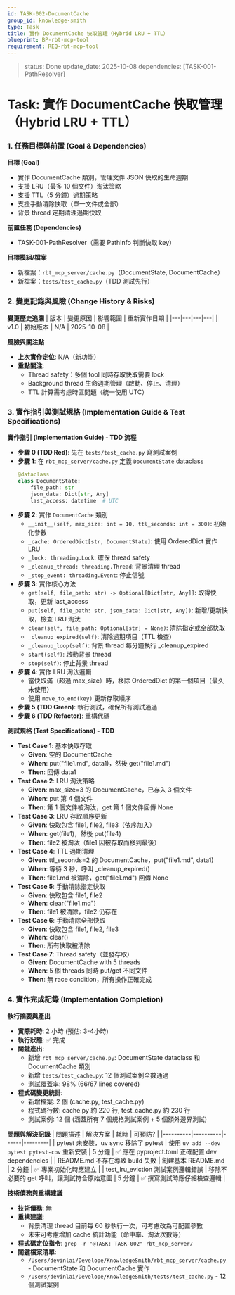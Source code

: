 ```yaml
---
id: TASK-002-DocumentCache
group_id: knowledge-smith
type: Task
title: 實作 DocumentCache 快取管理（Hybrid LRU + TTL）
blueprint: BP-rbt-mcp-tool
requirement: REQ-rbt-mcp-tool
---
```


<!-- info-section -->
> status: Done
> update_date: 2025-10-08
> dependencies: [TASK-001-PathResolver]

<!-- id: sec-root -->
# Task: 實作 DocumentCache 快取管理（Hybrid LRU + TTL）

<!-- id: sec-goal-dependencies -->
### 1. 任務目標與前置 (Goal & Dependencies)

<!-- id: blk-goal, type: list -->
**目標 (Goal)**
  - 實作 DocumentCache 類別，管理文件 JSON 快取的生命週期
  - 支援 LRU（最多 10 個文件）淘汰策略
  - 支援 TTL（5 分鐘）過期策略
  - 支援手動清除快取（單一文件或全部）
  - 背景 thread 定期清理過期快取

<!-- id: blk-dependencies, type: list -->
**前置任務 (Dependencies)**
  - TASK-001-PathResolver（需要 PathInfo 判斷快取 key）

<!-- id: blk-target-modules, type: list -->
**目標模組/檔案**
  - 新檔案：`rbt_mcp_server/cache.py`（DocumentState, DocumentCache）
  - 新檔案：`tests/test_cache.py`（TDD 測試先行）

<!-- id: sec-change-history -->
### 2. 變更記錄與風險 (Change History & Risks)

<!-- id: blk-change-history-table, type: table -->
**變更歷史追溯**
| 版本 | 變更原因 | 影響範圍 | 重新實作日期 |
|---|---|---|---|
| v1.0 | 初始版本 | N/A | 2025-10-08 |

<!-- id: blk-risks, type: list -->
**風險與關注點**
  - **上次實作定位**: N/A（新功能）
  - **重點關注**:
    - Thread safety：多個 tool 同時存取快取需要 lock
    - Background thread 生命週期管理（啟動、停止、清理）
    - TTL 計算需考慮時區問題（統一使用 UTC）

<!-- id: sec-implementation -->
### 3. 實作指引與測試規格 (Implementation Guide & Test Specifications)

<!-- id: blk-implementation-steps, type: list -->
**實作指引 (Implementation Guide) - TDD 流程**
  - **步驟 0 (TDD Red)**: 先在 `tests/test_cache.py` 寫測試案例
  - **步驟 1**: 在 `rbt_mcp_server/cache.py` 定義 `DocumentState` dataclass
    ```python
    @dataclass
    class DocumentState:
        file_path: str
        json_data: Dict[str, Any]
        last_access: datetime  # UTC
    ```
  - **步驟 2**: 實作 `DocumentCache` 類別
    - `__init__(self, max_size: int = 10, ttl_seconds: int = 300)`: 初始化參數
    - `_cache: OrderedDict[str, DocumentState]`: 使用 OrderedDict 實作 LRU
    - `_lock: threading.Lock`: 確保 thread safety
    - `_cleanup_thread: threading.Thread`: 背景清理 thread
    - `_stop_event: threading.Event`: 停止信號
  - **步驟 3**: 實作核心方法
    - `get(self, file_path: str) -> Optional[Dict[str, Any]]`: 取得快取，更新 last_access
    - `put(self, file_path: str, json_data: Dict[str, Any])`: 新增/更新快取，檢查 LRU 淘汰
    - `clear(self, file_path: Optional[str] = None)`: 清除指定或全部快取
    - `_cleanup_expired(self)`: 清除過期項目（TTL 檢查）
    - `_cleanup_loop(self)`: 背景 thread 每分鐘執行 _cleanup_expired
    - `start(self)`: 啟動背景 thread
    - `stop(self)`: 停止背景 thread
  - **步驟 4**: 實作 LRU 淘汰邏輯
    - 當快取滿（超過 max_size）時，移除 OrderedDict 的第一個項目（最久未使用）
    - 使用 `move_to_end(key)` 更新存取順序
  - **步驟 5 (TDD Green)**: 執行測試，確保所有測試通過
  - **步驟 6 (TDD Refactor)**: 重構代碼

<!-- id: blk-test-spec, type: list -->
**測試規格 (Test Specifications) - TDD**
  - **Test Case 1**: 基本快取存取
    - **Given**: 空的 DocumentCache
    - **When**: put("file1.md", data1)，然後 get("file1.md")
    - **Then**: 回傳 data1
  - **Test Case 2**: LRU 淘汰策略
    - **Given**: max_size=3 的 DocumentCache，已存入 3 個文件
    - **When**: put 第 4 個文件
    - **Then**: 第 1 個文件被淘汰，get 第 1 個文件回傳 None
  - **Test Case 3**: LRU 存取順序更新
    - **Given**: 快取包含 file1, file2, file3（依序加入）
    - **When**: get(file1)，然後 put(file4)
    - **Then**: file2 被淘汰（file1 因被存取而移到最後）
  - **Test Case 4**: TTL 過期清理
    - **Given**: ttl_seconds=2 的 DocumentCache，put("file1.md", data1)
    - **When**: 等待 3 秒，呼叫 _cleanup_expired()
    - **Then**: file1.md 被清除，get("file1.md") 回傳 None
  - **Test Case 5**: 手動清除指定快取
    - **Given**: 快取包含 file1, file2
    - **When**: clear("file1.md")
    - **Then**: file1 被清除，file2 仍存在
  - **Test Case 6**: 手動清除全部快取
    - **Given**: 快取包含 file1, file2, file3
    - **When**: clear()
    - **Then**: 所有快取被清除
  - **Test Case 7**: Thread safety（並發存取）
    - **Given**: DocumentCache with 5 threads
    - **When**: 5 個 threads 同時 put/get 不同文件
    - **Then**: 無 race condition，所有操作正確完成

<!-- id: sec-completion -->
### 4. 實作完成記錄 (Implementation Completion)

<!-- id: blk-execution-summary, type: list -->
**執行摘要與產出**
  - **實際耗時**: 2 小時 (預估: 3-4小時)
  - **執行狀態**: ✅ 完成
  - **關鍵產出**:
    - 新增 `rbt_mcp_server/cache.py`: DocumentState dataclass 和 DocumentCache 類別
    - 新增 `tests/test_cache.py`: 12 個測試案例全數通過
    - 測試覆蓋率: 98% (66/67 lines covered)
  - **程式碼變更統計**:
    - 新增檔案: 2 個 (cache.py, test_cache.py)
    - 程式碼行數: cache.py 約 220 行, test_cache.py 約 230 行
    - 測試案例: 12 個 (涵蓋所有 7 個規格測試案例 + 5 個額外邊界測試)

<!-- id: blk-problems-table, type: table -->
**問題與解決記錄**
| 問題描述 | 解決方案 | 耗時 | 可預防? |
|----------|----------|------|---------|
| pytest 未安裝，uv sync 移除了 pytest | 使用 `uv add --dev pytest pytest-cov` 重新安裝 | 5 分鐘 | ✅ 應在 pyproject.toml 正確配置 dev dependencies |
| README.md 不存在導致 build 失敗 | 創建基本 README.md | 2 分鐘 | ✅ 專案初始化時應建立 |
| test_lru_eviction 測試案例邏輯錯誤 | 移除不必要的 get 呼叫，讓測試符合原始意圖 | 5 分鐘 | ✅ 撰寫測試時應仔細檢查邏輯 |

<!-- id: blk-technical-debt, type: list -->
**技術債務與重構建議**
  - **技術債務**: 無
  - **重構建議**:
    - 背景清理 thread 目前每 60 秒執行一次，可考慮改為可配置參數
    - 未來可考慮增加 cache 統計功能（命中率、淘汰次數等）
  - **程式碼定位指令**: `grep -r "@TASK: TASK-002" rbt_mcp_server/`
  - **關鍵檔案清單**:
    - `/Users/devinlai/Develope/KnowledgeSmith/rbt_mcp_server/cache.py` - DocumentState 和 DocumentCache 實作
    - `/Users/devinlai/Develope/KnowledgeSmith/tests/test_cache.py` - 12 個測試案例
